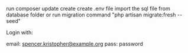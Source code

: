 


run composer update
create create .env file 
import the sql file from database folder 
or run migration  command "php artisan migrate:fresh --seed" 




Login with:

email: spencer.kristopher@example.org
pass: password